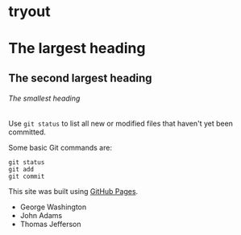 # tryout
# The largest heading
## The second largest heading
###### The smallest heading


Use `git status` to list all new or modified files that haven't yet been committed.


Some basic Git commands are:
```
git status
git add
git commit
```


This site was built using [GitHub Pages](https://pages.github.com/).


- George Washington
- John Adams
- Thomas Jefferson



